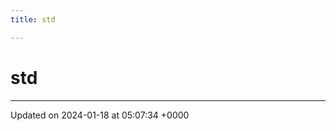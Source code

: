 ```yaml
---
title: std

---
```


# std








-------------------------------

Updated on 2024-01-18 at 05:07:34 +0000
